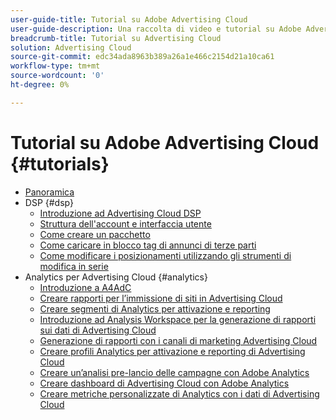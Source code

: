 ```yaml
---
user-guide-title: Tutorial su Adobe Advertising Cloud
user-guide-description: Una raccolta di video e tutorial su Adobe Advertising Cloud.
breadcrumb-title: Tutorial su Advertising Cloud
solution: Advertising Cloud
source-git-commit: edc34ada8963b389a26a1e466c2154d21a10ca61
workflow-type: tm+mt
source-wordcount: '0'
ht-degree: 0%

---
```



# Tutorial su Adobe Advertising Cloud {#tutorials}

+ [Panoramica](overview.md)
+ DSP {#dsp}
   + [Introduzione ad Advertising Cloud DSP](/help/dsp/intro.md)
   + [Struttura dell&#39;account e interfaccia utente](/help/dsp/ui.md)
   + [Come creare un pacchetto](/help/dsp/package-create.md)
   + [Come caricare in blocco tag di annunci di terze parti](/help/dsp/bulk-upload-third-party-ad-tags.md)
   + [Come modificare i posizionamenti utilizzando gli strumenti di modifica in serie](/help/dsp/bulk-edit-placement-tools.md)
+ Analytics per Advertising Cloud {#analytics}
   + [Introduzione a A4AdC](/help/integrations/analytics/intro-a4adc.md)
   + [Creare rapporti per l’immissione di siti in Advertising Cloud](/help/integrations/analytics/analytics-site-entry-a4adc.md)
   + [Creare segmenti di Analytics per attivazione e reporting](/help/integrations/analytics/analytics-segments-a4adc.md)
   + [Introduzione ad Analysis Workspace per la generazione di rapporti sui dati di Advertising Cloud](/help/integrations/analytics/analytics-analysis-workspace-a4adc.md)
   + [Generazione di rapporti con i canali di marketing Advertising Cloud](/help/integrations/analytics/analytics-reporting-a4adc.md)
   + [Creare profili Analytics per attivazione e reporting di Advertising Cloud](/help/integrations/analytics/analytics-profiles-a4adc.md)
   + [Creare un’analisi pre-lancio delle campagne con Adobe Analytics](/help/integrations/analytics/analytics-pre-launch-a4adc.md)
   + [Creare dashboard di Advertising Cloud con Adobe Analytics](/help/integrations/analytics/analytics-dashboards-a4adc.md)
   + [Creare metriche personalizzate di Analytics con i dati di Advertising Cloud](/help/integrations/analytics/analytics-custom-metrics-a4adc.md)

<!-- Will add to DSP chapter once the videos are complete:
  + [How to Create a Placement](/help/dsp/placement-create.md)
  + [Placement Targeting Capabilities](/help/dsp/placement-targeting.md)
  + [Audience Libraries and Applying Behavioral Targeting](/help/dsp/audience-libraries.md)
-->